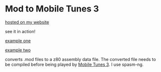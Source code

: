 # Mod to Mobile Tunes 3
[hosted on my website](http://www.klownfish.net/posts/mod_to_ti/)

see it in action!

[example one](https://www.youtube.com/watch?v=t0bHonXS5jw)

[example two](https://www.youtube.com/watch?v=1o6-NNOuU8Q)

converts .mod files to a z80 assembly data file. The converted file needs 
to be compiled before being played by [Mobile Tunes 3](https://www.cemetech.net/projects/mtunes/index.php).
I use spasm-ng.